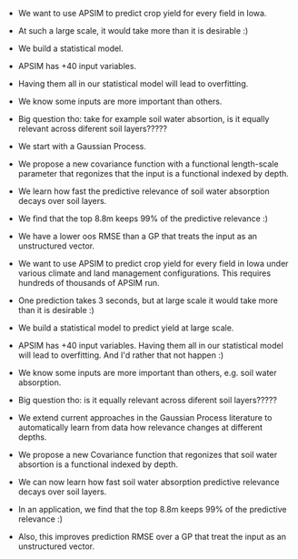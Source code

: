 * We want to use APSIM to predict crop yield for every field in Iowa.
* At such a large scale, it would take more than it is desirable :)

* We build a statistical model.
* APSIM has +40 input variables.
* Having them all in our statistical model will lead to overfitting.

* We know some inputs are more important than others.
* Big question tho: take for example soil water absortion, is it
  equally relevant across diferent soil layers?????

* We start with a Gaussian Process.
* We propose a new covariance function with a functional length-scale
  parameter that regonizes that the input is a functional indexed by
  depth.

* We learn how fast the predictive relevance of soil water absorption
  decays over soil layers.
* We find that the top 8.8m keeps 99% of the predictive relevance :)
* We have a lower oos RMSE than a GP that treats the input as an
  unstructured vector.












<!--
* We extend current approaches to automatically learn from data how
  input relevance changes at different depths.
-->

<!------------------------------------------------------------------->

* We want to use APSIM to predict crop yield for every field in Iowa
  under various climate and land management configurations. This
  requires hundreds of thousands of APSIM run.
* One prediction takes 3 seconds, but at large scale it would take
  more than it is desirable :)
* We build a statistical model to predict yield at large scale.
* APSIM has +40 input variables. Having them all in our statistical
  model will lead to overfitting. And I'd rather that not happen :)

* We know some inputs are more important than others, e.g. soil
  water absorption.
* Big question tho: is it equally relevant across diferent soil layers?????

* We extend current approaches in the Gaussian Process literature to
  automatically learn from data how relevance changes at different
  depths.
* We propose a new Covariance function that regonizes that
  soil water absortion is a functional indexed by depth.
* We can now learn how fast soil water absorption predictive relevance
  decays over soil layers.
* In an application, we find that the top 8.8m keeps 99% of the
  predictive relevance :)
* Also, this improves prediction RMSE over a GP that treat the input as an
  unstructured vector.

